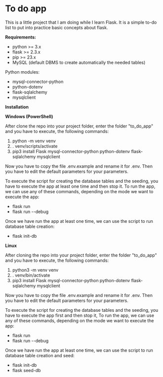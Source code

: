 # To do app

This is a little project that I am doing while I learn Flask. It is a simple to-do list to put into practice basic concepts about flask. 

**Requirements:**
-  python >= 3.x
-  flask >= 2.3.x
-  pip >= 23.x
-  MySQL (default DBMS to create automatically the needed tables) 

Python modules:
  - mysql-connector-python
  - python-dotenv
  - flask-sqlalchemy
  - mysqlclient

**Installation**

**Windows (PowerShell)**

After clone the repo into your project folder, enter the folder "to_do_app" and you have to execute, the following commands:
1. python -m venv venv
2. . venv/scripts/activate
3. pip3 install Flask mysql-connector-python python-dotenv flask-sqlalchemy mysqlclient

Now you have to copy the file .env.example and rename it for .env. Then you have to edit the default parameters for your parameters.

To execute the script for creating the database tables and the seeding, you have to execute the app at least one time and then stop it. To run the app, we can use any of these commands, depending on the mode we want to execute the app:
- flask run
- flask run --debug 

Once we have run the app at least one time, we can use the script to run database table creation:
- flask init-db

**Linux**

After cloning the repo into your project folder, enter the folder "to_do_app" and you have to execute, the following commands:
1. python3 -m venv venv
2. . venv/bin/activate
3. pip3 install Flask mysql-connector-python python-dotenv flask-sqlalchemy mysqlclient

Now you have to copy the file .env.example and rename it for .env. Then you have to edit the default parameters for your parameters.

To execute the script for creating the database tables and the seeding, you have to execute the app first and then stop it, To run the app, we can use any of these commands, depending on the mode we want to execute the app:
- flask run
- flask run --debug 

Once we have run the app at least one time, we can use the script to run database table creation and seed:
- flask init-db
- flask seed-db
